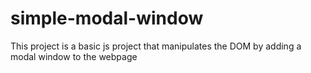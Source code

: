# simple-modal-window
This project is a basic js project that manipulates the DOM by adding a modal window to the webpage
